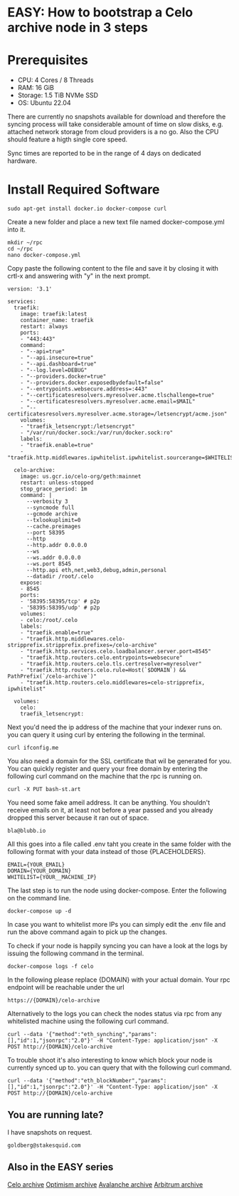 EASY: How to bootstrap a Celo archive node in 3 steps
====


Prerequisites
====

* CPU: 4 Cores / 8 Threads
* RAM: 16 GiB
* Storage: 1.5 TiB NVMe SSD
* OS: Ubuntu 22.04

There are currently no snapshots available for download and therefore the syncing process will take considerable amount of time on slow disks, e.g. attached network storage from cloud providers is a no go. Also the CPU should feature a higth single core speed. 

Sync times are reported to be in the range of 4 days on dedicated hardware.


Install Required Software
===

	sudo apt-get install docker.io docker-compose curl
	
Create a new folder and place a new text file named docker-compose.yml into it.

	mkdir ~/rpc
	cd ~/rpc
	nano docker-compose.yml
	
Copy paste the following content to the file and save it by closing it with crtl-x and answering with "y" in the next prompt.

```
version: '3.1'

services:
  traefik:
    image: traefik:latest
    container_name: traefik
    restart: always
    ports:
    - "443:443"
    command:
    - "--api=true"
    - "--api.insecure=true"
    - "--api.dashboard=true"
    - "--log.level=DEBUG"
    - "--providers.docker=true"
    - "--providers.docker.exposedbydefault=false"
    - "--entrypoints.websecure.address=:443"
    - "--certificatesresolvers.myresolver.acme.tlschallenge=true"
    - "--certificatesresolvers.myresolver.acme.email=$MAIL"
    - "--certificatesresolvers.myresolver.acme.storage=/letsencrypt/acme.json"
    volumes:
    - "traefik_letsencrypt:/letsencrypt"
    - "/var/run/docker.sock:/var/run/docker.sock:ro"
    labels:
    - "traefik.enable=true"
    - "traefik.http.middlewares.ipwhitelist.ipwhitelist.sourcerange=$WHITELIST"

  celo-archive:
    image: us.gcr.io/celo-org/geth:mainnet
    restart: unless-stopped
    stop_grace_period: 1m
    command: |
      --verbosity 3
      --syncmode full
      --gcmode archive
      --txlookuplimit=0
      --cache.preimages
      --port 58395
      --http
      --http.addr 0.0.0.0
      --ws
      --ws.addr 0.0.0.0
      --ws.port 8545
      --http.api eth,net,web3,debug,admin,personal
      --datadir /root/.celo
    expose:
    - 8545
    ports:
    - '58395:58395/tcp' # p2p
    - '58395:58395/udp' # p2p
    volumes:
    - celo:/root/.celo
    labels:
    - "traefik.enable=true"
    - "traefik.http.middlewares.celo-stripprefix.stripprefix.prefixes=/celo-archive"
    - "traefik.http.services.celo.loadbalancer.server.port=8545"
    - "traefik.http.routers.celo.entrypoints=websecure"
    - "traefik.http.routers.celo.tls.certresolver=myresolver"
    - "traefik.http.routers.celo.rule=Host(`$DOMAIN`) && PathPrefix(`/celo-archive`)"
    - "traefik.http.routers.celo.middlewares=celo-stripprefix, ipwhitelist"

  volumes:
    celo:
    traefik_letsencrypt:
```

Next you'd need the ip address of the machine that your indexer runs on. you can query it using curl by entering the following in the terminal.

	curl ifconfig.me
	
You also need a domain for the SSL certificate that wil be generated for you. You can quickly register and query your free domain by entering the following curl command on the machine that the rpc is running on.

	curl -X PUT bash-st.art

You need some fake ameil address. It can be anything. You shouldn't receive emails on it, at least not before a year passed and you already dropped this server because it ran out of space.

	bla@blubb.io

All this goes into a file called .env taht you create in the same folder with the following format with your data instead of those {PLACEHOLDERS}.

	EMAIL={YOUR_EMAIL}
	DOMAIN={YOUR_DOMAIN}
	WHITELIST={YOUR__MACHINE_IP}
	
The last step is to run the node using docker-compose. Enter the following on the command line.

	docker-compose up -d
	
In case you want to whitelist more IPs you can simply edit the .env file and run the above command again to pick up the changes.

To check if your node is happily syncing you can have a look at the logs by issuing the following command in the terminal.

	docker-compose logs -f celo

In the following please replace {DOMAIN} with your actual domain. Your rpc endpoint will be reachable under the url 

	https://{DOMAIN}/celo-archive
	
Alternatively to the logs you can check the nodes status via rpc from any whitelisted machine using the following curl command.

	curl --data '{"method":"eth_synching","params":[],"id":1,"jsonrpc":"2.0"}' -H "Content-Type: application/json" -X POST http://{DOMAIN}/celo-archive
	
To trouble shoot it's also interesting to know which block your node is currently synced up to. you can query that with the following curl command.

	curl --data '{"method":"eth_blockNumber","params":[],"id":1,"jsonrpc":"2.0"}' -H "Content-Type: application/json" -X POST http://{DOMAIN}/celo-archive


You are running late?
------

I have snapshots on request.

	goldberg@stakesquid.com


Also in the EASY series
------

[Celo archive](howto-celo-archive.md)
[Optimism archive](howto-optimism-archive.md)
[Avalanche archive](howto-avalanche-archive.md)
[Arbitrum archive](howto-arbitrum-archive.md)
